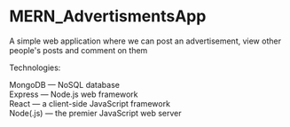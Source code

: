 # MERN_AdvertismentsApp


A simple web application where we can post an advertisement, view other people's posts and comment on them <br>

Technologies: <br>

MongoDB — NoSQL database <br>
Express — Node.js web framework <br> 
React — a client-side JavaScript framework <br> 
Node(.js) — the premier JavaScript web server <br>
